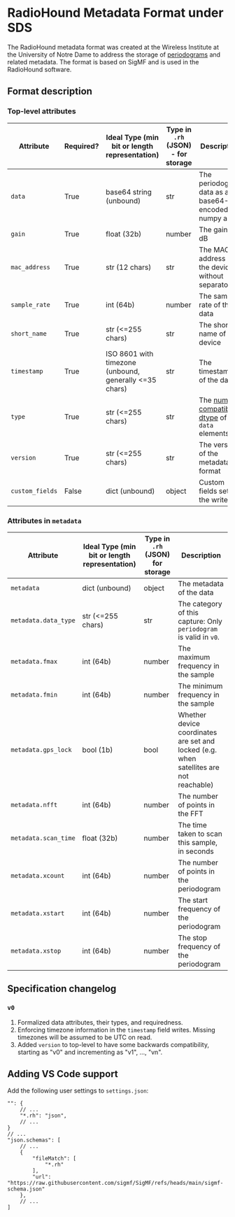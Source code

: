 # RadioHound Metadata Format under SDS

The RadioHound metadata format was created at the Wireless Institute at the University of Notre Dame to address the storage of [periodograms](https://en.wikipedia.org/wiki/Periodogram) and related metadata. The format is based on SigMF and is used in the RadioHound software.

## Format description

### Top-level attributes

| Attribute       | Required? | Ideal Type (min bit or length representation)          | Type in `.rh` (JSON) - for storage | Description                                                                                          |
| --------------- | --------- | ------------------------------------------------------ | ---------------------------------- | ---------------------------------------------------------------------------------------------------- |
| `data`          | True      | base64 string (unbound)                                | str                                | The periodogram data as a base64-encoded numpy array                                                 |
| `gain`          | True      | float (32b)                                            | number                             | The gain in dB                                                                                       |
| `mac_address`   | True      | str (12 chars)                                         | str                                | The MAC address of the device without separators                                                     |
| `sample_rate`   | True      | int (64b)                                              | number                             | The sample rate of the data                                                                          |
| `short_name`    | True      | str (<=255 chars)                                      | str                                | The short name of the device                                                                         |
| `timestamp`     | True      | ISO 8601 with timezone (unbound, generally <=35 chars) | str                                | The timestamp of the data                                                                            |
| `type`          | True      | str (<=255 chars)                                      | str                                | The [numpy-compatible dtype](https://numpy.org/doc/stable/user/basics.types.html) of `data` elements |
| `version`       | True      | str (<=255 chars)                                      | str                                | The version of the metadata format                                                                   |
| `custom_fields` | False     | dict (unbound)                                         | object                             | Custom fields set by the writer                                                                      |

### Attributes in `metadata`

| Attribute            | Ideal Type (min bit or length representation) | Type in `.rh` (JSON) for storage | Description                                                                            |
| -------------------- | --------------------------------------------- | -------------------------------- | -------------------------------------------------------------------------------------- |
| `metadata`           | dict (unbound)                                | object                           | The metadata of the data                                                               |
| `metadata.data_type` | str (<=255 chars)                             | str                              | The category of this capture: Only `periodogram` is valid in `v0`.                     |
| `metadata.fmax`      | int (64b)                                     | number                           | The maximum frequency in the sample                                                    |
| `metadata.fmin`      | int (64b)                                     | number                           | The minimum frequency in the sample                                                    |
| `metadata.gps_lock`  | bool (1b)                                     | bool                             | Whether device coordinates are set and locked (e.g. when satellites are not reachable) |
| `metadata.nfft`      | int (64b)                                     | number                           | The number of points in the FFT                                                        |
| `metadata.scan_time` | float (32b)                                   | number                           | The time taken to scan this sample, in seconds                                         |
| `metadata.xcount`    | int (64b)                                     | number                           | The number of points in the periodogram                                                |
| `metadata.xstart`    | int (64b)                                     | number                           | The start frequency of the periodogram                                                 |
| `metadata.xstop`     | int (64b)                                     | number                           | The stop frequency of the periodogram                                                  |

## Specification changelog

### `v0`

1. Formalized data attributes, their types, and requiredness.
2. Enforcing timezone information in the `timestamp` field writes. Missing timezones will be assumed to be UTC on read.
3. Added `version` to top-level to have some backwards compatibility, starting as "v0" and incrementing as "v1", ..., "vn".

## Adding VS Code support

Add the following user settings to `settings.json`:

```jsonc
"": {
    // ...
    "*.rh": "json",
    // ...
}
// ...
"json.schemas": [
    // ...
    {
        "fileMatch": [
            "*.rh"
        ],
        "url": "https://raw.githubusercontent.com/sigmf/SigMF/refs/heads/main/sigmf-schema.json"
    },
    // ...
]
```
